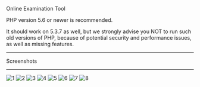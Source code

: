 
Online Examination Tool

PHP version 5.6 or newer is recommended.

It should work on 5.3.7 as well, but we strongly advise you NOT to run
such old versions of PHP, because of potential security and performance
issues, as well as missing features.

*******************
Screenshots
*******************
![1](https://user-images.githubusercontent.com/18509328/27240152-4d2a476e-52f1-11e7-9eee-71e75bf4cf69.png)
![2](https://user-images.githubusercontent.com/18509328/27240055-fd8b753e-52f0-11e7-919d-f9141e7db687.png)
![3](https://user-images.githubusercontent.com/18509328/27240056-fda8e858-52f0-11e7-8365-5b70bf991624.png)
![4](https://user-images.githubusercontent.com/18509328/27240057-fdc1ba22-52f0-11e7-8d56-d6efd4906ddf.png)
![5](https://user-images.githubusercontent.com/18509328/27240058-fdd83266-52f0-11e7-8829-9bf845e71692.png)
![6](https://user-images.githubusercontent.com/18509328/27240059-fdec601a-52f0-11e7-9664-95841eaa9206.png)
![7](https://user-images.githubusercontent.com/18509328/27240060-fdfb31f8-52f0-11e7-95a1-c1e2b8571a76.png)
![8](https://user-images.githubusercontent.com/18509328/27240061-fe0cf8ca-52f0-11e7-96ac-c9a933f35026.png)



